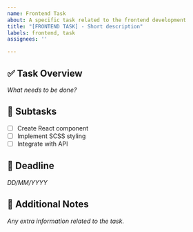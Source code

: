 ```yaml
---
name: Frontend Task
about: A specific task related to the frontend development
title: "[FRONTEND TASK] - Short description"
labels: frontend, task
assignees: ''

---
```


## ✅ Task Overview  
_What needs to be done?_

## 📌 Subtasks  
- [ ] Create React component  
- [ ] Implement SCSS styling  
- [ ] Integrate with API  

## 📅 Deadline  
_DD/MM/YYYY_

## 📎 Additional Notes  
_Any extra information related to the task._

